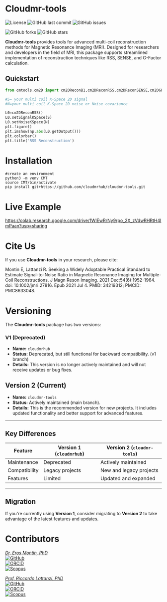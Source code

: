 # Cloudmr-tools
![License](https://img.shields.io/github/license/cloudmrhub/cloudmr-tools)
![GitHub last commit](https://img.shields.io/github/last-commit/cloudmrhub/cloudmr-tools)
![GitHub issues](https://img.shields.io/github/issues/cloudmrhub/cloudmr-tools)

![GitHub forks](https://img.shields.io/github/forks/cloudmrhub/cloudmr-tools)
![GitHub stars](https://img.shields.io/github/stars/cloudmrhub/cloudmr-tools)

**Cloudmr-tools** provides tools for advanced multi-coil reconstruction methods for Magnetic Resonance Imaging (MRI). Designed for researchers and developers in the field of MRI, this package supports streamlined implementation of reconstruction techniques like RSS, SENSE, and G-Factor calculation.


## Quickstart
```python
from cmtools.cm2D import cm2DReconB1,cm2DReconRSS,cm2DReconSENSE,cm2DGFactorSENSE

#S= your multi coil K-Space 2D signal
#N=your multi coil K-Space 2D noise or Noise covariance

L0=cm2DReconRSS()
L0.setSignalKSpace(S)
L0.setNoiseKSpace(N)
plt.figure()
plt.imshow(np.abs(L0.getOutput()))
plt.colorbar()
plt.title('RSS Reconstruction')

```
# Installation
```
#create an environment 
python3 -m venv CMT
source CMT/bin/activate
pip install git+https://github.com/cloudmrhub/cloudmr-tools.git
```
# Live Example

https://colab.research.google.com/drive/1WIEwRrNy9rpo_2X_zVdwRHRtH4ImPaan?usp=sharing

# Cite Us
If you use **Cloudmr-tools** in your research, please cite:

Montin E, Lattanzi R. Seeking a Widely Adoptable Practical Standard to Estimate Signal-to-Noise Ratio in Magnetic Resonance Imaging for Multiple-Coil Reconstructions. J Magn Reson Imaging. 2021 Dec;54(6):1952-1964. doi: 10.1002/jmri.27816. Epub 2021 Jul 4. PMID: 34219312; PMCID: PMC8633048.


# **Versioning**

The **Cloudmr-tools** package has two versions:

### **V1 (Deprecated)**
- **Name:** `cloudmrhub`
- **Status:** Deprecated, but still functional for backward compatibility. (v1 branch)
- **Details:** This version is no longer actively maintained and will not receive updates or bug fixes.


## **Version 2 (Current)**
- **Name:** `cloudmr-tools`
- **Status:** Actively maintained (main branch).
- **Details:** This is the recommended version for new projects. It includes updated functionality and better support for advanced features.

---

## **Key Differences**
| Feature                 | Version 1 (`cloudmrhub`)      | Version 2 (`cloudmr-tools`)  |
|-------------------------|------------------------------|-----------------------------|
| Maintenance             | Deprecated                  | Actively maintained         |
| Compatibility           | Legacy projects             | New and legacy projects     |
| Features                | Limited                     | Updated and expanded        |
---

## **Migration**
If you're currently using **Version 1**, consider migrating to **Version 2** to take advantage of the latest features and updates.


# Contributors
[*Dr. Eros Montin, PhD*](http://me.biodimensional.com)\
[![GitHub](https://img.shields.io/badge/GitHub-erosmontin-blue)](https://github.com/erosmontin)\
[![ORCID](https://img.shields.io/badge/ORCID-0000--0002--1773--0064-green)](https://orcid.org/0000-0002-1773-0064)\
[![Scopus](https://img.shields.io/badge/Scopus-35604121500-orange)](https://www.scopus.com/authid/detail.uri?authorId=35604121500)


[*Prof. Riccardo Lattanzi, PhD*](https://med.nyu.edu/faculty/riccardo-lattanzi)\
[![GitHub](https://img.shields.io/badge/GitHub-rlattanzi-blue)](https://github.com/rlattanzi)\
[![ORCID](https://img.shields.io/badge/ORCID-0000--0002--8240--5903-green)](https://orcid.org/0000-0002-8240-5903)\
[![Scopus](https://img.shields.io/badge/Scopus-6701330033-orange)](https://www.scopus.com/authid/detail.uri?authorId=6701330033)
